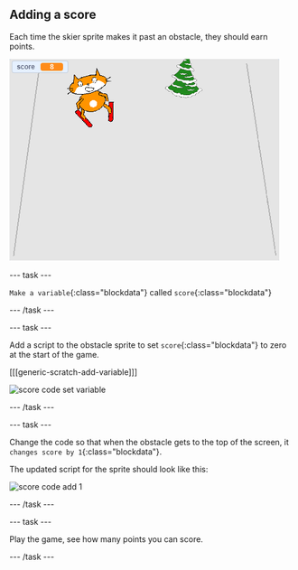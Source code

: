 ## Adding a score

Each time the skier sprite makes it past an obstacle, they should earn points.

![score](images/score.png)

--- task ---

`Make a variable`{:class="blockdata"} called `score`{:class="blockdata"} 

--- /task ---

--- task ---

Add a script to the obstacle sprite to set `score`{:class="blockdata"} to zero at the start of the game.

[[[generic-scratch-add-variable]]]

![score code set variable](images/score_code1.png)

--- /task ---

--- task ---

Change the code so that when the obstacle gets to the top of the screen, it `changes score by 1`{:class="blockdata"}.

The updated script for the sprite should look like this:

![score code add 1](images/score_code2.png)

--- /task ---

--- task ---

Play the game, see how many points you can score.

--- /task ---
